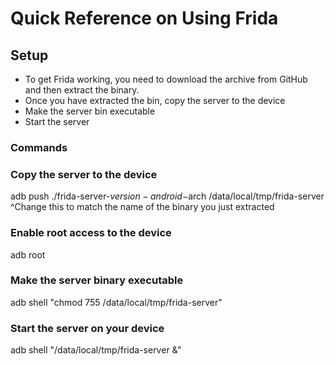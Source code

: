 # Quick Reference on Using Frida

## Setup

- To get Frida working, you need to download the archive from GitHub and then extract the binary. 
- Once you have extracted the bin, copy the server to the device
- Make the server bin executable
- Start the server 

### Commands

### Copy the server to the device
adb push ./frida-server-$version-android-$arch /data/local/tmp/frida-server
        ^Change this to match the name of the binary you just extracted

### Enable root access to the device
adb root

### Make the server binary executable
adb shell "chmod 755 /data/local/tmp/frida-server"

### Start the server on your device
adb shell "/data/local/tmp/frida-server &"
